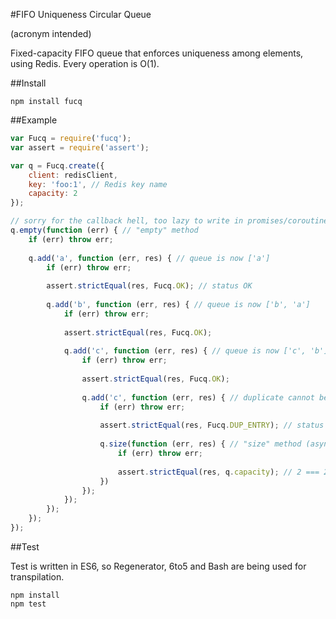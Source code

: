#FIFO Uniqueness Circular Queue

(acronym intended)

Fixed-capacity FIFO queue that enforces uniqueness among elements, using Redis. Every operation is O(1).

##Install

```
npm install fucq
```

##Example

```JavaScript
var Fucq = require('fucq');
var assert = require('assert');

var q = Fucq.create({
    client: redisClient,
    key: 'foo:1', // Redis key name
    capacity: 2
});

// sorry for the callback hell, too lazy to write in promises/coroutines
q.empty(function (err) { // "empty" method
    if (err) throw err;
    
    q.add('a', function (err, res) { // queue is now ['a']
        if (err) throw err;
        
        assert.strictEqual(res, Fucq.OK); // status OK
    
        q.add('b', function (err, res) { // queue is now ['b', 'a']
            if (err) throw err;
            
            assert.strictEqual(res, Fucq.OK);
    
            q.add('c', function (err, res) { // queue is now ['c', 'b']
                if (err) throw err;
                
                assert.strictEqual(res, Fucq.OK);
                
                q.add('c', function (err, res) { // duplicate cannot be added
                    if (err) throw err;
                    
                    assert.strictEqual(res, Fucq.DUP_ENTRY); // status DUP_ENTRY
                    
                    q.size(function (err, res) { // "size" method (asynchronous)
                        if (err) throw err;
                        
                        assert.strictEqual(res, q.capacity); // 2 === 2                    
                    })
                });
            });
        });
    });
});
```

##Test

Test is written in ES6, so Regenerator, 6to5 and Bash are being used for transpilation.

```
npm install
npm test
```
